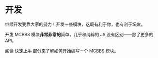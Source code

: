 # 开发

继续开发要靠大家的努力！开发一些模块，这既有利于你，也有利于坛友。

开发 MCBBS 模块**非常非常的**简单，几乎和纯粹的 JS 没有区别——除了更多的 API。

阅读 [快速上手](dev/starter.md) 部分来了解如何开始编写一个 MCBBS 模块。